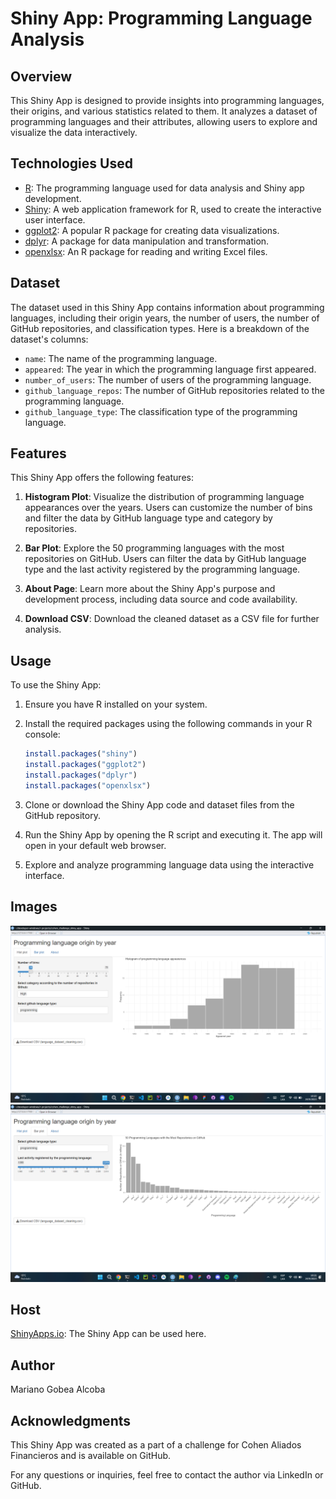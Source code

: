 # Shiny App: Programming Language Analysis

## Overview

This Shiny App is designed to provide insights into programming languages, their origins, and various statistics related to them. It analyzes a dataset of programming languages and their attributes, allowing users to explore and visualize the data interactively.

## Technologies Used

- [R](https://www.r-project.org/): The programming language used for data analysis and Shiny app development.
- [Shiny](https://shiny.rstudio.com/): A web application framework for R, used to create the interactive user interface.
- [ggplot2](https://ggplot2.tidyverse.org/): A popular R package for creating data visualizations.
- [dplyr](https://dplyr.tidyverse.org/): A package for data manipulation and transformation.
- [openxlsx](https://cran.r-project.org/web/packages/openxlsx/index.html): An R package for reading and writing Excel files.

## Dataset

The dataset used in this Shiny App contains information about programming languages, including their origin years, the number of users, the number of GitHub repositories, and classification types. Here is a breakdown of the dataset's columns:

- `name`: The name of the programming language.
- `appeared`: The year in which the programming language first appeared.
- `number_of_users`: The number of users of the programming language.
- `github_language_repos`: The number of GitHub repositories related to the programming language.
- `github_language_type`: The classification type of the programming language.

## Features

This Shiny App offers the following features:

1. **Histogram Plot**: Visualize the distribution of programming language appearances over the years. Users can customize the number of bins and filter the data by GitHub language type and category by repositories.

2. **Bar Plot**: Explore the 50 programming languages with the most repositories on GitHub. Users can filter the data by GitHub language type and the last activity registered by the programming language.

3. **About Page**: Learn more about the Shiny App's purpose and development process, including data source and code availability.

4. **Download CSV**: Download the cleaned dataset as a CSV file for further analysis.

## Usage

To use the Shiny App:

1. Ensure you have R installed on your system.

2. Install the required packages using the following commands in your R console:

   ```R
   install.packages("shiny")
   install.packages("ggplot2")
   install.packages("dplyr")
   install.packages("openxlsx")
   ```

3. Clone or download the Shiny App code and dataset files from the GitHub repository.

4. Run the Shiny App by opening the R script and executing it. The app will open in your default web browser.

5. Explore and analyze programming language data using the interactive interface.

## Images

<img src="./images/shiny_app_1.png">
<img src="./images/shiny_app_2.png">

## Host

[ShinyApps.io](https://mgobeaalcoba.shinyapps.io/cohen_challenge_shiny_app/): The Shiny App can be used here. 

## Author

Mariano Gobea Alcoba

## Acknowledgments

This Shiny App was created as a part of a challenge for Cohen Aliados Financieros and is available on GitHub.

For any questions or inquiries, feel free to contact the author via LinkedIn or GitHub.